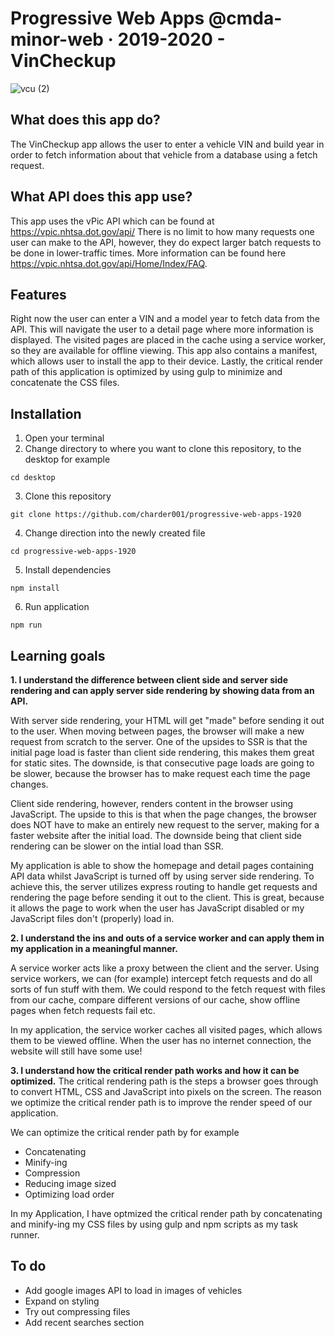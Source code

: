 # Progressive Web Apps @cmda-minor-web · 2019-2020 - VinCheckup
![vcu (2)](https://user-images.githubusercontent.com/43436118/78034052-80537400-7367-11ea-8962-ec63ba7575a2.PNG)

## What does this app do?
The VinCheckup app allows the user to enter a vehicle VIN and build year in order to fetch information about that vehicle from a database using a fetch request.

## What API does this app use?
This app uses the vPic API which can be found at https://vpic.nhtsa.dot.gov/api/
There is no limit to how many requests one user can make to the API, however, they do expect larger batch requests to be done in lower-traffic times. More information can be found here https://vpic.nhtsa.dot.gov/api/Home/Index/FAQ.

## Features
Right now the user can enter a VIN and a model year to fetch data from the API. This will navigate the user to a detail page where more information is displayed. The visited pages are placed in the cache using a service worker, so they are available for offline viewing. This app also contains a manifest, which allows user to install the app to their device. Lastly, the critical render path of this application is optimized by using gulp to minimize and concatenate the CSS files.

## Installation
1. Open your terminal
2. Change directory to where you want to clone this repository, to the desktop for example

`cd desktop` 

3. Clone this repository

`git clone https://github.com/charder001/progressive-web-apps-1920`

4. Change direction into the newly created file

`cd progressive-web-apps-1920`

5. Install dependencies

`npm install`

6. Run application

`npm run`

## Learning goals
**1. I understand the difference between client side and server side rendering and can apply server side rendering by showing data from an API.**

With server side rendering, your HTML will get "made" before sending it out to the user. When moving between pages, the browser will make a new request from scratch to the server. One of the upsides to SSR is that the initial page load is faster than client side rendering, this makes them great for static sites. The downside, is that consecutive page loads are going to be slower, because the browser has to make request each time the page changes. 

Client side rendering, however, renders content in the browser using JavaScript. The upside to this is that when the page changes, the browser does NOT have to make an entirely new request to the server, making for a faster website after the initial load. The downside being that client side rendering can be slower on the intial load than SSR.

My application is able to show the homepage and detail pages containing API data whilst JavaScript is turned off by using server side rendering. To achieve this, the server utilizes express routing to handle get requests and rendering the page before sending it out to the client. This is great, because it allows the page to work when the user has JavaScript disabled or my JavaScript files don't (properly) load in.

**2. I understand the ins and outs of a service worker and can apply them in my application in a meaningful manner.**

A service worker acts like a proxy between the client and the server. Using service workers, we can (for example) intercept fetch requests and do all sorts of fun stuff with them. We could respond to the fetch request with files from our cache, compare different versions of our cache, show offline pages when fetch requests fail etc. 

In my application, the service worker caches all visited pages, which allows them to be viewed offline. When the user has no internet connection, the website will still have some use!

**3. I understand how the critical render path works and how it can be optimized.**
The critical rendering path is the steps a browser goes through to convert HTML, CSS and JavaScript into pixels on the screen. The reason we optimize the critical render path is to improve the render speed of our application.

We can optimize the critical render path by for example
* Concatenating
* Minify-ing
* Compression
* Reducing image sized
* Optimizing load order

In my Application, I have optmized the critical render path by concatenating and minify-ing my CSS files by using gulp and npm scripts as my task runner.

## To do
* Add google images API to load in images of vehicles
* Expand on styling
* Try out compressing files
* Add recent searches section


<!-- Add a link to your live demo in Github Pages 🌐-->

<!-- ☝️ replace this description with a description of your own work -->

<!-- Add a nice image here at the end of the week, showing off your shiny frontend 📸 -->

<!-- Maybe a table of contents here? 📚 -->

<!-- How about a section that describes how to install this project? 🤓 -->

<!-- ...but how does one use this project? What are its features 🤔 -->

<!-- What external data source is featured in your project and what are its properties 🌠 -->

<!-- Maybe a checklist of done stuff and stuff still on your wishlist? ✅ -->

<!-- How about a license here? 📜 (or is it a licence?) 🤷 -->

